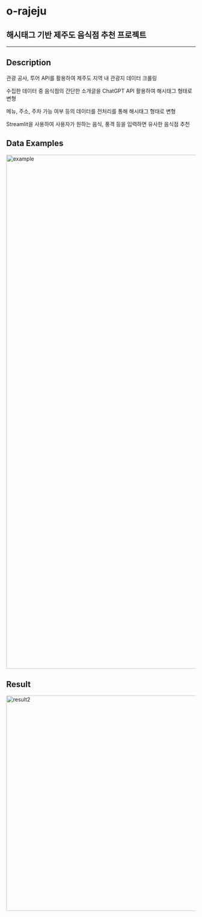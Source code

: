# o-rajeju
## 해시태그 기반 제주도 음식점 추천 프로젝트

-----------------------
## Description
관광 공사, 투어 API를 활용하여 제주도 지역 내 관광지 데이터 크롤링

수집한 데이터 중 음식점의 간단한 소개글을 ChatGPT API 활용하여 해시태그 형태로 변형

메뉴, 주소, 주차 가능 여부 등의 데이터를 전처리를 통해 해시태그 형태로 변형

Streamlit을 사용하여 사용자가 원하는 음식, 풍격 등을 입력하면 유사한 음식점 추천


## Data Examples
<img width="1362" alt="example" src="https://github.com/tlsdbfk/o-rajeju/assets/68388156/9a528e3d-6870-4366-be17-b4c6954bcfbe">


## Result
<img width="571" alt="result2" src="https://github.com/tlsdbfk/o-rajeju/assets/68388156/de18df22-3ae5-4090-8314-15f0ae07427e">
